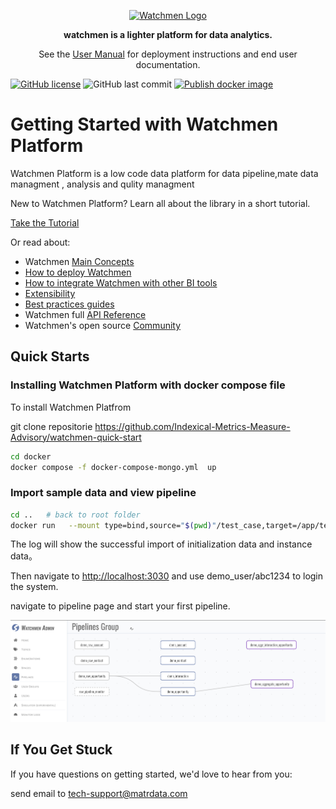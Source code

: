 <p align="center">
    <a href="https://www.watchmen.com/"><img alt="Watchmen Logo" width="130" height="130" src="doc/image/logo.png" /></a>
</p>
<p align="center">
    <b>watchmen is a lighter platform for data analytics.</b>
</p>
<p align="center">
    See the <a href="https://imma-watchmen.com">User Manual</a> for deployment instructions and end user documentation.
</p>

[![GitHub license](https://img.shields.io/github/license/Indexical-Metrics-Measure-Advisory/watchmen-matryoshka-doll?style=flat-square)](https://github.com/Indexical-Metrics-Measure-Advisory/watchmen-matryoshka-doll/blob/master/LICENSE)
![GitHub last commit](https://img.shields.io/github/last-commit/Indexical-Metrics-Measure-Advisory/watchmen-matryoshka-doll?style=(flat-square))
[![Publish docker image](https://github.com/Indexical-Metrics-Measure-Advisory/watchmen-matryoshka-doll/actions/workflows/publish-image.yml/badge.svg)](https://github.com/Indexical-Metrics-Measure-Advisory/watchmen-matryoshka-doll/actions/workflows/publish-image.yml)

# Getting Started with Watchmen Platform

<p className="text-2xl mt-0 text-gray-500 tracking-tight font-light">
  Watchmen Platform is a low code data platform for data pipeline,mate data managment , analysis and qulity managment 
</p>

<div className="md:col-span-3 flex flex-wrap md:flex-nowrap items-center bg-gradient-to-b from-blue-400 to-blue-500 shadow-lg rounded-2xl py-6 md:py-2 px-6 md:pr-5 space-y-4 md:space-y-0 md:space-x-8">
  <p className="flex-auto text-white text-lg">
    New to Watchmen Platform? Learn all about the library in a short tutorial.
  </p>
  <a
    href="https://imma-watchmen.com/#/tutorial"
    className="flex-none bg-blue-600 hover:bg-blue-700 transition-colors duration-200 text-white font-semibold rounded-lg py-3 px-4 no-underline"
  >
    Take the Tutorial
  </a>
</div>

Or read about:

- Watchmen [Main Concepts](https://imma-watchmen.com/#/main_concepts)
- [How to deploy Watchmen](https://imma-watchmen.com/#/deployment)
- [How to integrate Watchmen with other BI tools](https://imma-watchmen.com/#/integration)
- [Extensibility](https://imma-watchmen.com/#/extensibility)
- [Best practices guides](https://imma-watchmen.com/#/best-practice)
- Watchmen full [API Reference](https://imma-watchmen.com/#/api)
- Watchmen's open source [Community](https://imma-watchmen.com/#/community)  

## Quick Starts

### Installing Watchmen Platform with docker compose file 

To install Watchmen Platfrom 

git clone repositorie  https://github.com/Indexical-Metrics-Measure-Advisory/watchmen-quick-start

```bash
cd docker 
docker compose -f docker-compose-mongo.yml  up

```


### Import sample data and view pipeline  


```bash
cd ..   # back to root folder 
docker run   --mount type=bind,source="$(pwd)"/test_case,target=/app/test_folder  --network host  -e SITE=local -e INIT=True  ghcr.io/indexical-metrics-measure-advisory/watchmen-doll-test-doll:latest

```
The log will show the successful import of initialization data and instance data。


Then navigate to <http://localhost:3030> and use  demo_user/abc1234 to login the system.

navigate to pipeline page and start your first pipeline. 

![01](doc/image/01.png)

## If You Get Stuck

If you have questions on getting started, we'd love to hear from you:

send email to tech-support@matrdata.com


